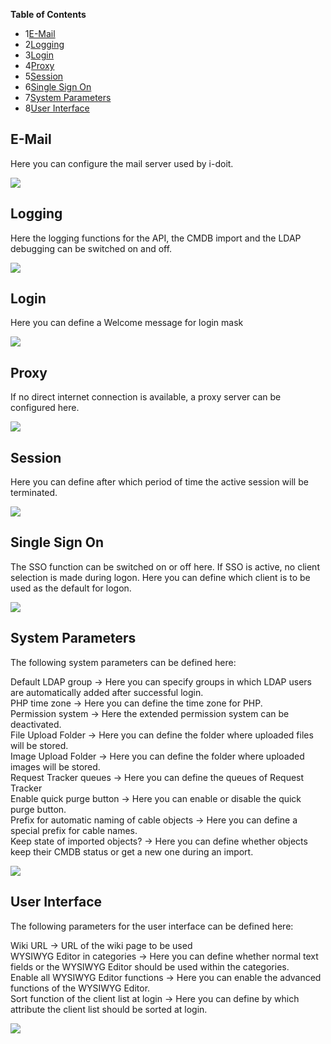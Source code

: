 **Table of Contents**

*   1[E-Mail](#Systemwide-E-Mail)
*   2[Logging](#Systemwide-Logging)
*   3[Login](#Systemwide-Login)
*   4[Proxy](#Systemwide-Proxy)
*   5[Session](#Systemwide-Session)
*   6[Single Sign On](#Systemwide-SingleSignOn)
*   7[System Parameters](#Systemwide-SystemParameters)
*   8[User Interface](#Systemwide-UserInterface)

E-Mail
------

Here you can configure the mail server used by i-doit.

![](/download/attachments/113475874/image2021-12-23_15-31-41.png?version=1&modificationDate=1640269902364&api=v2&effects=drop-shadow)

Logging
-------

Here the logging functions for the API, the CMDB import and the LDAP debugging can be switched on and off.

![](/download/attachments/113475874/image2021-12-23_15-32-1.png?version=1&modificationDate=1640269921501&api=v2&effects=drop-shadow)

Login
-----

Here you can define a Welcome message for login mask

![](/download/attachments/113475874/image2021-12-23_15-33-55.png?version=1&modificationDate=1640270036173&api=v2&effects=drop-shadow)

Proxy
-----

If no direct internet connection is available, a proxy server can be configured here.

![](/download/attachments/113475874/image2021-12-23_15-32-49.png?version=1&modificationDate=1640269969952&api=v2&effects=drop-shadow)

Session
-------

Here you can define after which period of time the active session will be terminated.

![](/download/attachments/113475874/image2021-12-23_15-34-12.png?version=1&modificationDate=1640270053242&api=v2&effects=drop-shadow)

Single Sign On
--------------

The SSO function can be switched on or off here. If SSO is active, no client selection is made during logon. Here you can define which client is to be used as the default for logon.

![](/download/attachments/113475874/image2021-12-23_15-34-27.png?version=1&modificationDate=1640270067961&api=v2&effects=drop-shadow)

System Parameters
-----------------

The following system parameters can be defined here:

Default LDAP group → Here you can specify groups in which LDAP users are automatically added after successful login.  
PHP time zone → Here you can define the time zone for PHP.  
Permission system → Here the extended permission system can be deactivated.  
File Upload Folder → Here you can define the folder where uploaded files will be stored.  
Image Upload Folder → Here you can define the folder where uploaded images will be stored.  
Request Tracker queues → Here you can define the queues of Request Tracker  
Enable quick purge button → Here you can enable or disable the quick purge button.  
Prefix for automatic naming of cable objects → Here you can define a special prefix for cable names.  
Keep state of imported objects? → Here you can define whether objects keep their CMDB status or get a new one during an import.

![](/download/attachments/113475874/image2021-12-23_15-34-47.png?version=1&modificationDate=1640270087964&api=v2&effects=drop-shadow)

User Interface
--------------

The following parameters for the user interface can be defined here:

Wiki URL → URL of the wiki page to be used  
WYSIWYG Editor in categories → Here you can define whether normal text fields or the WYSIWYG Editor should be used within the categories.  
Enable all WYSIWYG Editor functions → Here you can enable the advanced functions of the WYSIWYG Editor.  
Sort function of the client list at login → Here you can define by which attribute the client list should be sorted at login.

![](/download/attachments/113475874/image2021-12-23_15-35-7.png?version=1&modificationDate=1640270108166&api=v2&effects=drop-shadow)